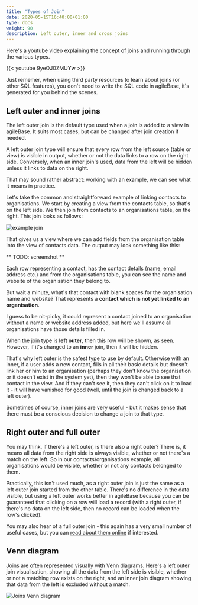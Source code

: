 ```yaml
---
title: "Types of Join"
date: 2020-05-15T16:40:00+01:00
type: docs
weight: 90
description: Left outer, inner and cross joins
---
```

Here's a youtube video explaining the concept of joins and running through the various types.

{{< youtube 9yeOJ0ZMUYw >}}

Just rememer, when using third party resources to learn about joins (or other SQL features), you don't need to write the SQL code in agileBase, it's generated for you behind the scenes.

## Left outer and inner joins
The left outer join is the default type used when a join is added to a view in agileBase. It suits most cases, but can be changed after join creation if needed.

A left outer join type will ensure that every row from the left source (table or view) is visible in output, whether or not the data links to a row on the right side. Conversely, when an inner join's used, data from the left will be hidden unless it links to data on the right.

That may sound rather abstract: working with an example, we can see what it means in practice.

Let's take the common and straightforward example of linking contacts to organisations. We start by creating a view from the contacts table, so that's on the left side. We then join from contacts to an organisations table, on the right. This join looks as follows:

![example join](/example-join.png)

That gives us a view where we can add fields from the organisation table into the view of contacts data. The output may look something like this:

** TODO: screenshot **

Each row representing a contact, has the contact details (name, email address etc.) and from the organisations table, you can see the name and website of the organisation they belong to.

But wait a minute, what's that contact with blank spaces for the organisation name and website? That represents a **contact which is not yet linked to an organisation**.

I guess to be nit-picky, it could represent a contact joined to an organisation without a name or website address added, but here we'll assume all organisations have those details filled in.

When the join type is **left outer**, then this row will be shown, as seen. However, if it's changed to an **inner** join, then it will be hidden.

That's why left outer is the safest type to use by default. Otherwise with an inner, if a user adds a new contact, fills in all their basic details but doesn't link her or him to an organisation (perhaps they don't know the organisation or it doesn't exist in the system yet), then they won't be able to see that contact in the view. And if they can't see it, then they can't click on it to load it - it will have vanished for good (well, until the join is changed back to a left outer).

Sometimes of course, inner joins are very useful - but it makes sense that there must be a conscious decision to change a join to that type.

## Right outer and full outer
You may think, if there's a left outer, is there also a right outer? There is, it means all data from the right side is always visible, whether or not there's a match on the left. So in our contacts/organisations example, all organisations would be visible, whether or not any contacts belonged to them.

Practically, this isn't used much, as a right outer join is just the same as a left outer join started from the other table. There's no difference in the data visible, but using a left outer works better in agileBase because you can be guaranteed that clicking on a row will load a record (with a right outer, if there's no data on the left side, then no record can be loaded when the row's clicked).

You may also hear of a full outer join - this again has a very small number of useful cases, but you can [read about them online](https://stackoverflow.com/questions/2094793/when-is-a-good-situation-to-use-a-full-outer-join) if interested.

## Venn diagram
Joins are often represented visually with Venn diagrams. Here's a left outer join visualisation, showing all the data from the left side is visible, whether or not a matching row exists on the right, and an inner join diagram showing that data from the left is excluded without a match.

![Joins Venn diagram](/joins-venn.png)

